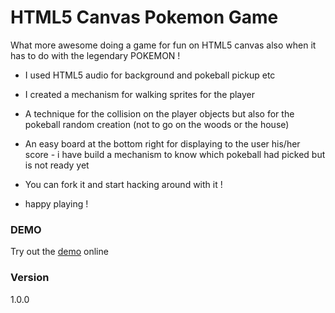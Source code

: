 # HTML5 Canvas Pokemon Game

What more awesome doing a game for fun on HTML5 canvas also when it has to do with the legendary POKEMON !

  - I used HTML5 audio for background and pokeball pickup etc
  - I created a mechanism for walking sprites for the player
  - A technique for the collision on the player objects but also for the pokeball random creation (not to go on the woods or the house)
  - An easy board at the bottom right for displaying to the user his/her score - i have build a mechanism to know which pokeball had picked but is not ready yet

  - You can fork it and start hacking around with it !
  - happy playing !

### DEMO

Try out the [demo] online

[demo]: <http://codepen.io/panvourtsis/pen/Wwdpwm/?editors=0010>

### Version
1.0.0
